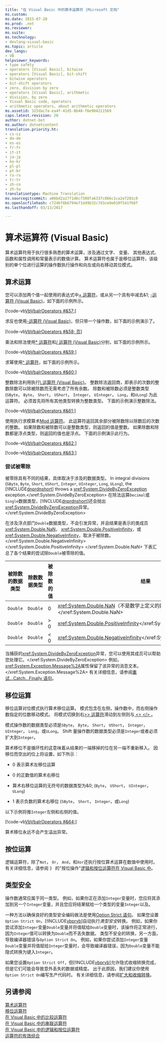 ```yaml
---
title: "在 Visual Basic 中的算术运算符 |Microsoft 文档"
ms.custom: 
ms.date: 2015-07-20
ms.prod: .net
ms.reviewer: 
ms.suite: 
ms.technology:
- devlang-visual-basic
ms.topic: article
dev_langs:
- VB
helpviewer_keywords:
- type safety
- operators [Visual Basic], bitwise
- operators [Visual Basic], bit-shift
- bitwise operators
- bit-shift operators
- zero, division by zero
- operators [Visual Basic], arithmetic
- division, by zero
- Visual Basic code, operators
- arithmetic operators, about arithmetic operators
ms.assetid: 325dac7a-ea4f-41d5-8b48-f6e904211569
caps.latest.revision: 20
author: dotnet-bot
ms.author: dotnetcontent
translation.priority.ht:
- cs-cz
- de-de
- es-es
- fr-fr
- it-it
- ja-jp
- ko-kr
- pl-pl
- pt-br
- ru-ru
- tr-tr
- zh-cn
- zh-tw
translationtype: Machine Translation
ms.sourcegitcommit: a06bd2a17f1d6c7308fa6337c866c1ca2e7281c0
ms.openlocfilehash: c724bf8b6794e71d49b32c7d3ce9e010f541f68f
ms.lasthandoff: 03/13/2017

---
```

# <a name="arithmetic-operators-in-visual-basic"></a>算术运算符 (Visual Basic)
算术运算符用于执行很多熟悉的算术运算，涉及通过文字、 变量、 其他表达式、 函数和属性调用和常量表示的数值计算。 算术运算符也属于是移位运算符，该级别的单个位进行运算的操作数执行操作和向左或向右移动其位模式。  
  
## <a name="arithmetic-operations"></a>算术运算  
 您可以添加两个值一起使用的表达式中[+ 运算符](../../../../visual-basic/language-reference/operators/addition-operator.md)，或从另一个具有中减去&1; [-运算符 (Visual Basic)](../../../../visual-basic/language-reference/operators/subtraction-operator.md)，如下面的示例所示。  
  
 [!code-vb[VbVbalrOperators #&57;](../../../../visual-basic/language-reference/operators/codesnippet/VisualBasic/arithmetic-operators_1.vb)]  
  
 求反也使用[-运算符 (Visual Basic)](../../../../visual-basic/language-reference/operators/subtraction-operator.md)，但只带一个操作数，如下面的示例演示了。  
  
 [!code-vb[VbVbalrOperators #&58; 页](../../../../visual-basic/language-reference/operators/codesnippet/VisualBasic/arithmetic-operators_2.vb)]  
  
 乘法和除法使用[* 运算符](../../../../visual-basic/language-reference/operators/multiplication-operator.md)和[/ 运算符 (Visual Basic)](../../../../visual-basic/language-reference/operators/floating-point-division-operator.md)分别，如下面的示例所示。  
  
 [!code-vb[VbVbalrOperators #&59;](../../../../visual-basic/language-reference/operators/codesnippet/VisualBasic/arithmetic-operators_3.vb)]  
  
 求幂使用[^ 运算符](../../../../visual-basic/language-reference/operators/exponentiation-operator.md)，如下面的示例所示。  
  
 [!code-vb[VbVbalrOperators #&60;](../../../../visual-basic/language-reference/operators/codesnippet/VisualBasic/arithmetic-operators_4.vb)]  
  
 整数除法利用执行[\ 运算符 (Visual Basic)](../../../../visual-basic/language-reference/operators/integer-division-operator.md)。 整数除法返回商，即表示的次数的整数除数可以除被除数而无需考虑了所有余数。 除数和被除数必须是整数类型 (`SByte`， `Byte`， `Short`， `UShort`， `Integer`， `UInteger`， `Long`，和`ULong`) 为此运算符。 必须首先将所有其他类型转换为整数类型。 下面的示例演示整数除法。  
  
 [!code-vb[VbVbalrOperators #&61;](../../../../visual-basic/language-reference/operators/codesnippet/VisualBasic/arithmetic-operators_5.vb)]  
  
 使用执行求模算术[Mod 运算符](../../../../visual-basic/language-reference/operators/mod-operator.md)。 此运算符返回其余部分被除数除以除数后的次数的整数。 如果除数和被除数可以是整数类型，则返回的值是整数。 如果除数和除数都是浮点类型，则返回的值也是浮点。 下面的示例演示此行为。  
  
 [!code-vb[VbVbalrOperators #&62;](../../../../visual-basic/language-reference/operators/codesnippet/VisualBasic/arithmetic-operators_6.vb)]  
  
 [!code-vb[VbVbalrOperators #&63;](../../../../visual-basic/language-reference/operators/codesnippet/VisualBasic/arithmetic-operators_7.vb)]  
  
### <a name="attempted-division-by-zero"></a>尝试被零除  
 被零除具有不同的结果，具体取决于涉及的数据类型。 In integral divisions (`SByte`, `Byte`, `Short`, `UShort`, `Integer`, `UInteger`, `Long`, `ULong`), the [!INCLUDE[dnprdnshort](../../../../csharp/getting-started/includes/dnprdnshort_md.md)] throws a <xref:System.DivideByZeroException> exception.</xref:System.DivideByZeroException> 在除法运算`Decimal`或`Single`数据类型，[!INCLUDE[dnprdnshort](../../../../csharp/getting-started/includes/dnprdnshort_md.md)]还会抛出<xref:System.DivideByZeroException>异常。</xref:System.DivideByZeroException>  
  
 在涉及浮点部门`Double`数据类型，不会引发异常，并且结果是表示的类成员<xref:System.Double.NaN>， <xref:System.Double.PositiveInfinity>，或<xref:System.Double.NegativeInfinity>，取决于被除数。</xref:System.Double.NegativeInfinity> </xref:System.Double.PositiveInfinity> </xref:System.Double.NaN> 下表汇总了各个结果的尝试除`Double`被零除的值。  
  
|被除数的数据类型|除数数据类型|被除数的值|结果|  
|---|---|---|---|  
|`Double`|`Double`|0|<xref:System.Double.NaN>（不是数学上定义的数字）</xref:System.Double.NaN>|  
|`Double`|`Double`|> 0|<xref:System.Double.PositiveInfinity></xref:System.Double.PositiveInfinity>|  
|`Double`|`Double`|\< 0|<xref:System.Double.NegativeInfinity></xref:System.Double.NegativeInfinity>|  
  
 当捕获的<xref:System.DivideByZeroException>异常，您可以使用其成员可以帮助您处理它。</xref:System.DivideByZeroException> 例如，<xref:System.Exception.Message%2A>属性保留了该异常的消息文本。</xref:System.Exception.Message%2A> 有关详细信息，请参阅[重试...Catch...Finally 语句](../../../../visual-basic/language-reference/statements/try-catch-finally-statement.md)。  
  
## <a name="bit-shift-operations"></a>移位运算  
 移位运算对位模式执行算术移位运算。 模式包含在左侧，操作数中，而右侧操作数指定的位数移动模式。 将模式切换到右[>> 运算符](../../../../visual-basic/language-reference/operators/right-shift-operator.md)滑动到左侧则与[ <> </> ](../../../../visual-basic/language-reference/operators/left-shift-operator.md)。  
  
 模式操作数的数据类型必须是`SByte`， `Byte`， `Short`， `UShort`， `Integer`， `UInteger`， `Long`，或`ULong`。 Shift 量操作数的数据类型必须是`Integer`或者必须扩大到`Integer`。  
  
 算术移位不是循环性的这意味着从结果的一端移掉的位在另一端不重新移入。 因移位而空出的位上将设置，如下所示︰  
  
-   0 表示算术左移位运算  
  
-   0 的正数值的算术右移位  
  
-   算术右移位运算的无符号的数据类型为&0; (`Byte`， `UShort`， `UInteger`， `ULong`)  
  
-   1 表示负数的算术右移位 (`SByte`， `Short`， `Integer`，或`Long`)  
  
 以下示例将推`Integer`左侧和右侧的值。  
  
 [!code-vb[VbVbalrOperators #&64;](../../../../visual-basic/language-reference/operators/codesnippet/VisualBasic/arithmetic-operators_8.vb)]  
  
 算术移位永远不会产生溢出异常。  
  
## <a name="bitwise-operations"></a>按位运算  
 逻辑运算符，除了`Not`， `Or`， `And`，和`Xor`还执行按位算术运算在数值中使用时。 有关详细信息，请参阅 》 的"按位操作"[逻辑和按位运算符在 Visual Basic 中](../../../../visual-basic/programming-guide/language-features/operators-and-expressions/logical-and-bitwise-operators.md)。  
  
## <a name="type-safety"></a>类型安全  
 操作数通常应属于同一类型。 例如，如果你正在添加`Integer`变量时，您应将其添加到另一个`Integer`变量，并且您应将结果赋给一个类型的变量`Integer`以及。  
  
 一种方法以确保良好的类型安全编码做法是使用[Option Strict 语句](../../../../visual-basic/language-reference/statements/option-strict-statement.md)。 如果您设置`Option Strict On`，[!INCLUDE[vbprvb](../../../../csharp/programming-guide/concepts/linq/includes/vbprvb_md.md)]自动执行*类型安全*转换。 例如，如果你尝试添加`Integer`变量`Double`变量并将值赋给`Double`变量时，该操作将正常进行，因为`Integer`值可以转换为`Double`而不丢失数据。 类型不安全的转换，另一方面，导致编译器错误与`Option Strict On`。 例如，如果你尝试添加`Integer`变量`Double`变量并将值赋给`Integer`变量时，会导致编译器错误，因为`Double`变量不能隐式转换为键入`Integer`。  
  
 如果您设置`Option Strict Off`，但[!INCLUDE[vbprvb](../../../../csharp/programming-guide/concepts/linq/includes/vbprvb_md.md)]允许隐式收缩转换完成，但是它们可能会导致意外丢失的数据或精度。 出于此原因，我们建议你使用`Option Strict On`编写生产代码时。 有关详细信息，请参阅[扩大和收缩转换](../../../../visual-basic/programming-guide/language-features/data-types/widening-and-narrowing-conversions.md)。  
  
## <a name="see-also"></a>另请参阅  
 [算术运算符](../../../../visual-basic/language-reference/operators/arithmetic-operators.md)   
 [移位运算符](../../../../visual-basic/language-reference/operators/bit-shift-operators.md)   
 [在 Visual Basic 中的比较运算符](../../../../visual-basic/programming-guide/language-features/operators-and-expressions/comparison-operators.md)   
 [在 Visual Basic 中的串联运算符](../../../../visual-basic/programming-guide/language-features/operators-and-expressions/concatenation-operators.md)   
 [在 Visual Basic 中的逻辑和按位运算符](../../../../visual-basic/programming-guide/language-features/operators-and-expressions/logical-and-bitwise-operators.md)   
 [运算符的有效组合](../../../../visual-basic/programming-guide/language-features/operators-and-expressions/efficient-combination-of-operators.md)
